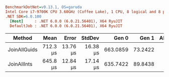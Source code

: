 ``` ini

BenchmarkDotNet=v0.13.1, OS=garuda 
Intel Core i7-9700K CPU 3.60GHz (Coffee Lake), 1 CPU, 8 logical and 8 physical cores
.NET SDK=6.0.100
  [Host]     : .NET 6.0.0 (6.0.21.56401), X64 RyuJIT
  DefaultJob : .NET 6.0.0 (6.0.21.56401), X64 RyuJIT


```
|       Method |     Mean |    Error |   StdDev |    Gen 0 |   Gen 1 | Allocated |
|------------- |---------:|---------:|---------:|---------:|--------:|----------:|
| JoinAllGuids | 712.3 μs | 13.76 μs | 16.38 μs | 663.0859 | 73.2422 |      4 MB |
|  JoinAllInts | 645.8 μs | 12.84 μs | 17.14 μs | 635.7422 | 89.8438 |      4 MB |
